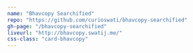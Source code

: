```yaml
---
name: "Bhavcopy Searchified"
repo: "https://github.com/curioswati/bhavcopy-searchified"
gh-page: "/bhavcopy-searchified"
liveurl: "http://bhavcopy.swatij.me/"
css-class: "card-bhavcopy"
---
```

